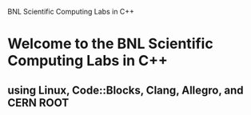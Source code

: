 BNL Scientific Computing Labs in C++

# Welcome to the BNL Scientific Computing Labs in C++
## using Linux, Code::Blocks, Clang, Allegro, and CERN ROOT
